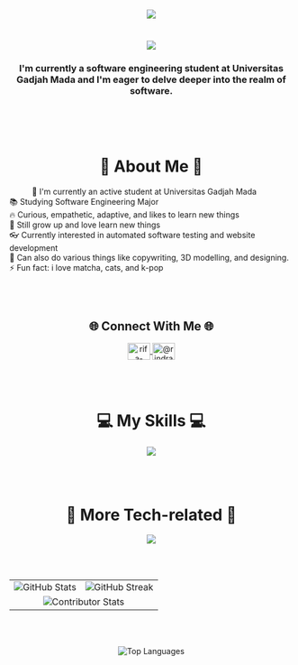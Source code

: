 <h1 align="center">
    <img src="https://readme-typing-svg.herokuapp.com?font=Fira+Code&pause=1000&color=F74CDB&random=false&width=400&lines=Hi+There!!;+I'm+Risma;" />
</h1>

<h1 align="center">
    <img src="https://readme-typing-svg.herokuapp.com/demo/?color=F700E8&lines=Hi+There!;I+am+Risma" />
</h1>

<h3 align="center"> I'm currently a software engineering student at Universitas Gadjah Mada and I'm eager to delve deeper into the realm of software.</h3>

<br>
<br>
<br>


<h1 align="center">💫 About Me 💫</h1>
<p style="text-indent: 40px">
  🔭 I'm currently an active student at Universitas Gadjah Mada<br>
  📚 Studying Software Engineering Major<br>
  🔥 Curious, empathetic, adaptive, and likes to learn new things <br>
  🌱 Still grow up and love learn new things<br>👓 Currently interested in automated software testing and website development<br>
  🤝 Can also do various things like copywriting, 3D modelling, and designing. <br>
  ⚡ Fun fact: i love matcha, cats, and k-pop </p>

<br>
<br>

<div align="center">
    <h2>🌐 Connect With Me 🌐</h2>
    <p>
        <a href="https://www.linkedin.com/in/rismasaputri/" target="blank">
            <img align="center" src="https://raw.githubusercontent.com/rahuldkjain/github-profile-readme-generator/master/src/images/icons/Social/linked-in-alt.svg" alt="rifa-indra-setiawan-b311a424a" height="30" width="40" />
        </a>
        <a href="https://www.instagram.com/imrismaa" target="blank">
            <img align="center" src="https://raw.githubusercontent.com/rahuldkjain/github-profile-readme-generator/master/src/images/icons/Social/instagram.svg" alt="@rindraset" height="30" width="40" />
        </a>
    </p>
</div>

<br>
<br>


<div align="center">
    <h1>💻 My Skills 💻</h1>
  <p align="center">
  <a href="https://skillicons.dev">
    <img src="https://skillicons.dev/icons?i=androidstudio,bootstrap,css,firebase,html,java,js,kotlin,laravel,mysql,php,py,selenium&perline=7" />
  </a>
</p>
</div>

<br>
<br>

<div align="center">
    <h1>🚀 More Tech-related 🚀</h1>
  <p align="center">
  <a href="https://skillicons.dev">
    <img src="https://skillicons.dev/icons?i=ai,blender,discord,figma,git,github,idea,vscode&perline=8" />
  </a>
</p>
</div>

<br>
<br>

<table style="border: none;">
  <tr style="border: none;">
    <td style="border: none;"><img src="https://github-readme-stats.vercel.app/api?username=imrismaa&theme=tokyonight&hide_border=false&include_all_commits=false&count_private=false" alt="GitHub Stats" /></td>
    <td style="border: none;"><img src="https://github-readme-streak-stats.herokuapp.com/?user=imrismaa&theme=tokyonight&hide_border=false" alt="GitHub Streak" /></td>
  </tr>
  <tr style="border: none;">
    <td colspan="2" align="center" style="border: none;"><img src="https://github-contributor-stats.vercel.app/api?username=imrismaa&limit=5&theme=tokyonight&combine_all_yearly_contributions=true" alt="Contributor Stats" /></td>
  </tr>
  </tr>
</table>

<br>
<br>


<p align="center""><img src="https://github-readme-stats.vercel.app/api/top-langs/?username=imrismaa&theme=tokyonight&hide_border=false&include_all_commits=false&count_private=false&layout=compact" alt="Top Languages" /></p>
